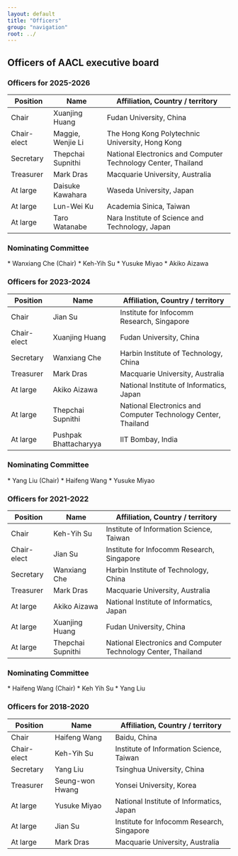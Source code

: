 ```yaml
---
layout: default
title: "Officers"
group: "navigation"
root: ../
---
```


<!-- 
<ul>
    {% for year in (2018..2018) reversed %}
    <li><a href="{{ root }}officers-{{ year }}.html">Officers for {{ year }}</a></li>
    {% endfor %}
</ul>
 -->

Officers of AACL executive board
--------------------------------
<h3>Officers for 2025-2026</h3>

| Position   | Name             | Affiliation, Country / territory    		                                | 
|------------|------------------|-----------------------------------------------------------------------|
| Chair      | Xuanjing Huang   | Fudan University, China					                                          |
| Chair-elect   | Maggie, Wenjie Li   | The Hong Kong Polytechnic University, Hong Kong					                  |
| Secretary  | Thepchai Supnithi	    | National Electronics and Computer Technology Center, Thailand		 |
| Treasurer  | Mark Dras		| Macquarie University, Australia 			                                   |
| At large   | Daisuke Kawahara     | Waseda University, Japan 	                                            |
| At large   | Lun-Wei Ku| Academia Sinica, Taiwan  		                                           |
| At large   | Taro Watanabe| Nara Institute of Science and Technology, Japan 		                    |


<h3>Nominating Committee</h3>
* Wanxiang Che (Chair)
* Keh-Yih Su
* Yusuke Miyao
* Akiko Aizawa
<br>

<h3>Officers for 2023-2024</h3>

| Position   | Name             | Affiliation, Country / territory    		| 
|------------|------------------|-------------------------------------------|
| Chair      | Jian Su			| Institute for Infocomm Research, Singapore|
| Chair-elect   | Xuanjing Huang   | Fudan University, China					|
| Secretary  | Wanxiang Che	    | Harbin Institute of Technology, China		|
| Treasurer  | Mark Dras		| Macquarie University, Australia 			|
| At large   | Akiko Aizawa     | National Institute of Informatics, Japan 	|
| At large   | Thepchai Supnithi| National Electronics and Computer Technology Center, Thailand  		    |
| At large   | Pushpak Bhattacharyya| IIT Bombay, India 		    |


<h3>Nominating Committee</h3>
* Yang Liu (Chair)
* Haifeng Wang
* Yusuke Miyao
<br>

<h3>Officers for 2021-2022</h3>

| Position   | Name             | Affiliation, Country / territory    		| 
|------------|------------------|-------------------------------------------|
| Chair      | Keh-Yih Su		| Institute of Information Science, Taiwan	|
| Chair-elect| Jian Su			| Institute for Infocomm Research, Singapore|
| Secretary  | Wanxiang Che	    | Harbin Institute of Technology, China		|
| Treasurer  | Mark Dras		| Macquarie University, Australia 			|
| At large   | Akiko Aizawa     | National Institute of Informatics, Japan 	|
| At large   | Xuanjing Huang   | Fudan University, China					|
| At large   | Thepchai Supnithi| National Electronics and Computer Technology Center, Thailand  		    |

<h3>Nominating Committee</h3>
* Haifeng Wang (Chair)
* Keh Yih Su
* Yang Liu
<br>

<h3>Officers for 2018-2020</h3>

| Position   | Name             | Affiliation, Country / territory    		|
|------------|------------------|-------------------------------------------|
| Chair      | Haifeng Wang		| Baidu, China			    				|
| Chair-elect| Keh-Yih Su		| Institute of Information Science, Taiwan	|
| Secretary  | Yang Liu	        | Tsinghua University, China          		|
| Treasurer  | Seung-won Hwang  | Yonsei University, Korea     				|
| At large   | Yusuke Miyao     | National Institute of Informatics, Japan 	|
| At large   | Jian Su          | Institute for Infocomm Research, Singapore|
| At large   | Mark Dras        | Macquarie University, Australia  		    |

<script>
   var tables, i;
   tables = document.getElementsByTagName('table');
   for (i=0;i<tables.length;i++)
   {
      tables[i].className = 'table table-striped';
   }
</script>
